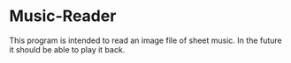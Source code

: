 # Music-Reader
This program is intended to read an image file of sheet music. In the future it should be able to play it back.
